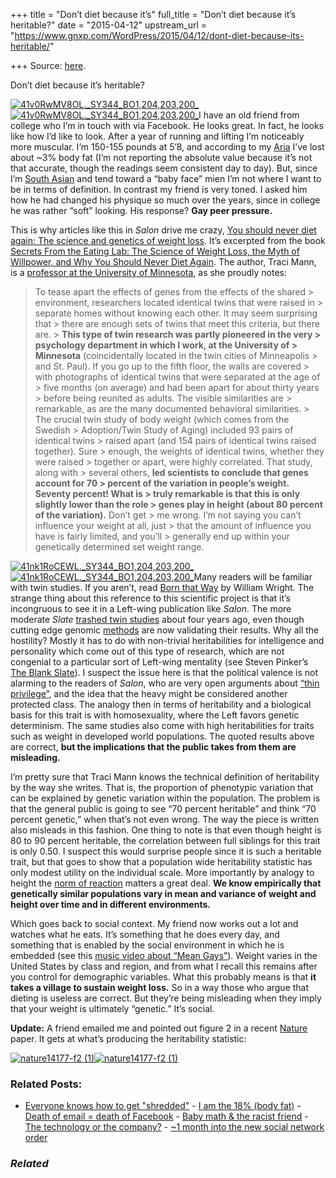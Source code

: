 +++
title = "Don’t diet because it’s"
full_title = "Don’t diet because it’s heritable?"
date = "2015-04-12"
upstream_url = "https://www.gnxp.com/WordPress/2015/04/12/dont-diet-because-its-heritable/"

+++
Source: [here](https://www.gnxp.com/WordPress/2015/04/12/dont-diet-because-its-heritable/).

Don’t diet because it’s heritable?

[![41v0RwMV8OL.\_SY344_BO1,204,203,200\_](https://i0.wp.com/www.unz.com/wp-content/uploads/2015/04/41v0RwMV8OL._SY344_BO1204203200_-202x300.jpg?resize=202%2C300)![41v0RwMV8OL.\_SY344_BO1,204,203,200\_](https://i0.wp.com/www.unz.com/wp-content/uploads/2015/04/41v0RwMV8OL._SY344_BO1204203200_-202x300.jpg?resize=202%2C300)](https://www.amazon.com/exec/obidos/ASIN/B00LSRU7FW/geneexpressio-20)I have an old friend from college who I’m in touch with via Facebook. He looks great. In fact, he looks like how I’d like to look. After a year of running and lifting I’m noticeably more muscular. I’m 150-155 pounds at 5’8, and according to my [Aria](https://www.amazon.com/exec/obidos/ASIN/B0077L8YOO/geneexpressio-20) I’ve lost about \~3% body fat (I’m not reporting the absolute value because it’s not that accurate, though the readings seem consistent day to day). But, since I’m [South Asian](http://www.ncbi.nlm.nih.gov/pmc/articles/PMC3671745/) and tend toward a “baby face” mien I’m not where I want to be in terms of definition. In contrast my friend is very toned. I asked him how he had changed his physique so much over the years, since in college he was rather “soft” looking. His response? **Gay peer pressure.**

This is why articles like this in *Salon* drive me crazy, [You should never diet again: The science and genetics of weight loss](http://www.salon.com/2015/04/12/you_should_never_diet_again_the_science_and_genetics_of_weight_loss/). It’s excerpted from the book [Secrets From the Eating Lab: The Science of Weight Loss, the Myth of Willpower, and Why You Should Never Diet Again](https://www.amazon.com/exec/obidos/ASIN/B00LSRU7FW/geneexpressio-20). The author, Traci Mann, is a [professor at the University of Minnesota](http://mannlab.psych.umn.edu/), as she proudly notes:

> To tease apart the effects of genes from the effects of the shared > environment, researchers located identical twins that were raised in > separate homes without knowing each other. It may seem surprising that > there are enough sets of twins that meet this criteria, but there are. > **This type of twin research was partly pioneered in the very > psychology department in which I work, at the University of > Minnesota** (coincidentally located in the twin cities of Minneapolis > and St. Paul). If you go up to the fifth floor, the walls are covered > with photographs of identical twins that were separated at the age of > five months (on average) and had been apart for about thirty years > before being reunited as adults. The visible similarities are > remarkable, as are the many documented behavioral similarities. >
> The crucial twin study of body weight (which comes from the Swedish > Adoption/Twin Study of Aging) included 93 pairs of identical twins > raised apart (and 154 pairs of identical twins raised together). Sure > enough, the weights of identical twins, whether they were raised > together or apart, were highly correlated. That study, along with > several others, **led scientists to conclude that genes account for 70 > percent of the variation in people’s weight. Seventy percent! What is > truly remarkable is that this is only slightly lower than the role > genes play in height (about 80 percent of the variation).** Don’t get > me wrong. I’m not saying you can’t influence your weight at all, just > that the amount of influence you have is fairly limited, and you’ll > generally end up within your genetically determined set weight range.

[![41nk1RoCEWL.\_SY344_BO1,204,203,200\_](https://i0.wp.com/www.unz.com/wp-content/uploads/2015/04/41nk1RoCEWL._SY344_BO1204203200_-205x300.jpg?resize=205%2C300)![41nk1RoCEWL.\_SY344_BO1,204,203,200\_](https://i0.wp.com/www.unz.com/wp-content/uploads/2015/04/41nk1RoCEWL._SY344_BO1204203200_-205x300.jpg?resize=205%2C300)](https://www.amazon.com/exec/obidos/ASIN/0415924944/geneexpressio-20)Many readers will be familiar with twin studies. If you aren’t, read [Born that Way](https://www.amazon.com/exec/obidos/ASIN/0415924944/geneexpressio-20) by William Wright. The strange thing about this reference to this scientific project is that it’s incongruous to see it in a Left-wing publication like *Salon*. The more moderate *Slate* [trashed twin studies](http://www.slate.com/articles/life/twins/2011/08/double_inanity.html) about four years ago, even though cutting edge genomic [methods](http://www.complextraitgenomics.com/software/gcta/) are now validating their results. Why all the hostility? Mostly it has to do with non-trivial heritabilities for intelligence and personality which come out of this type of research, which are not congenial to a particular sort of Left-wing mentality (see Steven Pinker’s [The Blank Slate](https://www.amazon.com/exec/obidos/ASIN/B000QCTNIM/geneexpressio-20)). I suspect the issue here is that the political valence is not alarming to the readers of *Salon*, who are very open arguments about [“thin privilege”](http://thisisthinprivilege.org/), and the idea that the heavy might be considered another protected class. The analogy then in terms of heritability and a biological basis for this trait is with homosexuality, where the Left favors genetic determinism. The same studies also come with high heritabilities for traits such as weight in developed world populations. The quoted results above are correct, **but the implications that the public takes from them are misleading.**

I’m pretty sure that Traci Mann knows the technical definition of heritability by the way she writes. That is, the proportion of phenotypic variation that can be explained by genetic variation within the population. The problem is that the general public is going to see “70 percent heritable” and think “70 percent genetic,” when that’s not even wrong. The way the piece is written also misleads in this fashion. One thing to note is that even though height is 80 to 90 percent heritable, the correlation between full siblings for this trait is only 0.50. I suspect this would surprise people since it is such a heritable trait, but that goes to show that a population wide heritability statistic has only modest utility on the individual scale. More importantly by analogy to height the [norm of reaction](https://en.wikipedia.org/wiki/Reaction_norm) matters a great deal. **We know empirically that genetically similar populations vary in mean and variance of weight and height over time and in different environments.**

Which goes back to social context. My friend now works out a lot and watches what he eats. It’s something that he does every day, and something that is enabled by the social environment in which he is embedded (see this [music video about “Mean Gays”](https://www.youtube.com/watch?v=VgGJ23uys68)). Weight varies in the United States by class and region, and from what I recall this remains after you control for demographic variables. What this probably means is that **it takes a village to sustain weight loss.** So in a way those who argue that dieting is useless are correct. But they’re being misleading when they imply that your weight is ultimately “genetic.” It’s social.

**Update:** A friend emailed me and pointed out figure 2 in a recent [Nature](http://www.nature.com/nature/journal/v518/n7538/full/nature14177.html) paper. It gets at what’s producing the heritability statistic:

[![nature14177-f2 (1)](https://i0.wp.com/www.unz.com/wp-content/uploads/2015/04/nature14177-f2-1.jpg?resize=600%2C621)![nature14177-f2 (1)](https://i0.wp.com/www.unz.com/wp-content/uploads/2015/04/nature14177-f2-1.jpg?resize=600%2C621)](http://www.nature.com/nature/journal/v518/n7538/full/nature14177.html)

### Related Posts:

- [Everyone knows how to get
  "shredded"](https://www.gnxp.com/WordPress/2015/12/08/everyone-knows-how-to-get-shredded/) - [I am the 18% (body
  fat)](https://www.gnxp.com/WordPress/2015/04/17/i-am-the-18-body-fat/) - [Death of email = death of
  Facebook](https://www.gnxp.com/WordPress/2010/06/17/death-of-email-death-of-facebook/) - [Baby math & the racist
  friend](https://www.gnxp.com/WordPress/2006/09/15/baby-math-the-racist-friend/) - [The technology or the
  company?](https://www.gnxp.com/WordPress/2010/11/15/the-technology-or-the-company/) - [\~1 month into the new social network
  order](https://www.gnxp.com/WordPress/2011/07/25/1-month-into-the-new-social-network-order/)

### *Related*

[](https://www.addtoany.com/add_to/facebook?linkurl=https%3A%2F%2Fwww.gnxp.com%2FWordPress%2F2015%2F04%2F12%2Fdont-diet-because-its-heritable%2F&linkname=Don%E2%80%99t%20diet%20because%20it%E2%80%99s%20heritable%3F "Facebook")[](https://www.addtoany.com/add_to/twitter?linkurl=https%3A%2F%2Fwww.gnxp.com%2FWordPress%2F2015%2F04%2F12%2Fdont-diet-because-its-heritable%2F&linkname=Don%E2%80%99t%20diet%20because%20it%E2%80%99s%20heritable%3F "Twitter")[](https://www.addtoany.com/add_to/email?linkurl=https%3A%2F%2Fwww.gnxp.com%2FWordPress%2F2015%2F04%2F12%2Fdont-diet-because-its-heritable%2F&linkname=Don%E2%80%99t%20diet%20because%20it%E2%80%99s%20heritable%3F "Email")[](https://www.addtoany.com/share)
